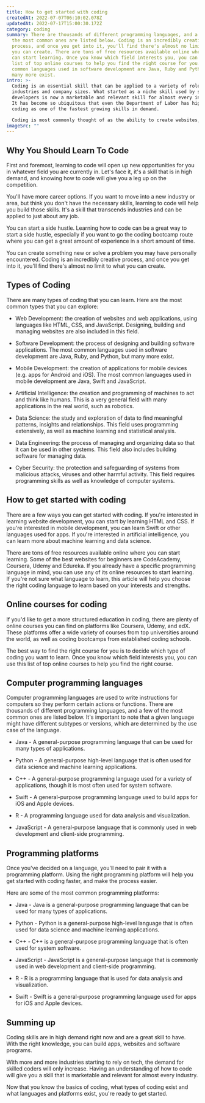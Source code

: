 ```yaml
---
title: How to get started with coding
createdAt: 2022-07-07T06:10:02.078Z
updatedAt: 2022-07-17T15:00:30.172Z
category: coding
summary: There are thousands of different programming languages, and a few of
  the most common ones are listed below. Coding is an incredibly creative
  process, and once you get into it, you'll find there's almost no limit to what
  you can create. There are tons of free resources available online where you
  can start learning. Once you know which field interests you, you can use this
  list of top online courses to help you find the right course for you. The most
  common languages used in software development are Java, Ruby and Python, but
  many more exist.
intro: >-
  Coding is an essential skill that can be applied to a variety of roles,
  industries and company sizes. What started as a niche skill used by software
  developers is now a marketable and relevant skill for almost every industry.
  It has become so ubiquitous that even the Department of Labor has highlighted
  coding as one of the fastest growing skills in demand. 

  Coding is most commonly thought of as the ability to create websites, apps and software. However, there are actually many different types of coding. Computer programming (or coding) involves writing instructions for computers so they perform certain actions or functions. The type of coding you choose to learn may have different applications depending on your interests, career trajectory and personal strengths. Read on to learn more about the various types of coding, as well
imageSrc: ""
---
```


## Why You Should Learn To Code

First and foremost, learning to code will open up new opportunities for you in whatever field you are currently in. Let's face it, it's a skill that is in high demand, and knowing how to code will give you a leg up on the competition.

You'll have more career options. If you want to move into a new industry or area, but think you don't have the necessary skills, learning to code will help you build those skills. It's a skill that transcends industries and can be applied to just about any job.

You can start a side hustle. Learning how to code can be a great way to start a side hustle, especially if you want to go the coding bootcamp route where you can get a great amount of experience in a short amount of time.

You can create something new or solve a problem you may have personally encountered. Coding is an incredibly creative process, and once you get into it, you'll find there's almost no limit to what you can create.

## Types of Coding

There are many types of coding that you can learn. Here are the most common types that you can explore:

- Web Development: the creation of websites and web applications, using languages like HTML, CSS, and JavaScript. Designing, building and managing websites are also included in this field.

- Software Development: the process of designing and building software applications. The most common languages used in software development are Java, Ruby, and Python, but many more exist.

- Mobile Development: the creation of applications for mobile devices (e.g. apps for Android and iOS). The most common languages used in mobile development are Java, Swift and JavaScript.

- Artificial Intelligence: the creation and programming of machines to act and think like humans. This is a very general field with many applications in the real world, such as robotics.

- Data Science: the study and exploration of data to find meaningful patterns, insights and relationships. This field uses programming extensively, as well as machine learning and statistical analysis.

- Data Engineering: the process of managing and organizing data so that it can be used in other systems. This field also includes building software for managing data.

- Cyber Security: the protection and safeguarding of systems from malicious attacks, viruses and other harmful activity. This field requires programming skills as well as knowledge of computer systems.

## How to get started with coding

There are a few ways you can get started with coding. If you're interested in learning website development, you can start by learning HTML and CSS. If you're interested in mobile development, you can learn Swift or other languages used for apps. If you're interested in artificial intelligence, you can learn more about machine learning and data science.

There are tons of free resources available online where you can start learning. Some of the best websites for beginners are CodeAcademy, Coursera, Udemy and Edureka. If you already have a specific programming language in mind, you can use any of its online resources to start learning. If you're not sure what language to learn, this article will help you choose the right coding language to learn based on your interests and strengths.

## Online courses for coding

If you'd like to get a more structured education in coding, there are plenty of online courses you can find on platforms like Coursera, Udemy, and edX. These platforms offer a wide variety of courses from top universities around the world, as well as coding bootcamps from established coding schools.

The best way to find the right course for you is to decide which type of coding you want to learn. Once you know which field interests you, you can use this list of top online courses to help you find the right course.

## Computer programming languages

Computer programming languages are used to write instructions for computers so they perform certain actions or functions. There are thousands of different programming languages, and a few of the most common ones are listed below. It's important to note that a given language might have different subtypes or versions, which are determined by the use case of the language.

- Java - A general-purpose programming language that can be used for many types of applications.

- Python - A general-purpose high-level language that is often used for data science and machine learning applications.

- C++ - A general-purpose programming language used for a variety of applications, though it is most often used for system software.

- Swift - A general-purpose programming language used to build apps for iOS and Apple devices.

- R - A programming language used for data analysis and visualization.

- JavaScript - A general-purpose language that is commonly used in web development and client-side programming.

## Programming platforms

Once you've decided on a language, you'll need to pair it with a programming platform. Using the right programming platform will help you get started with coding faster, and make the process easier.

Here are some of the most common programming platforms:

- Java - Java is a general-purpose programming language that can be used for many types of applications.

- Python - Python is a general-purpose high-level language that is often used for data science and machine learning applications.

- C++ - C++ is a general-purpose programming language that is often used for system software.

- JavaScript - JavaScript is a general-purpose language that is commonly used in web development and client-side programming.

- R - R is a programming language that is used for data analysis and visualization.

- Swift - Swift is a general-purpose programming language used for apps for iOS and Apple devices.

## Summing up

Coding skills are in high demand right now and are a great skill to have. With the right knowledge, you can build apps, websites and software programs.

With more and more industries starting to rely on tech, the demand for skilled coders will only increase. Having an understanding of how to code will give you a skill that is marketable and relevant for almost every industry.

Now that you know the basics of coding, what types of coding exist and what languages and platforms exist, you're ready to get started.
